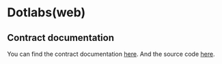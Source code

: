 # Dotlabs(web)

## Contract documentation

You can find the contract documentation [here](_blockchain/docs/src/src/RegistrationManager.sol/contract.RegistrationManager.md). And the source code [here](_blockchain/src/RegistrationManager.sol).

